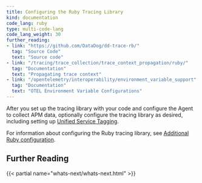 ```yaml
---
title: Configuring the Ruby Tracing Library
kind: documentation
code_lang: ruby
type: multi-code-lang
code_lang_weight: 30
further_reading:
- link: "https://github.com/DataDog/dd-trace-rb/"
  tag: "Source Code"
  text: "Source code"
- link: "/tracing/trace_collection/trace_context_propagation/ruby/"
  tag: "Documentation"
  text: "Propagating trace context"
- link: "/opentelemetry/interoperability/environment_variable_support"
  tag: "Documentation"
  text: "OTEL Environment Variable Configurations"
---
```


After you set up the tracing library with your code and configure the Agent to collect APM data, optionally configure the tracing library as desired, including setting up [Unified Service Tagging][1].

For information about configuring the Ruby tracing library, see [Additional Ruby configuration][2].
## Further Reading

{{< partial name="whats-next/whats-next.html" >}}

[1]: /getting_started/tagging/unified_service_tagging/
[2]: /tracing/trace_collection/dd_libraries/ruby/#advanced-configuration
[3]: /opentelemetry/interoperability/environment_variable_support
